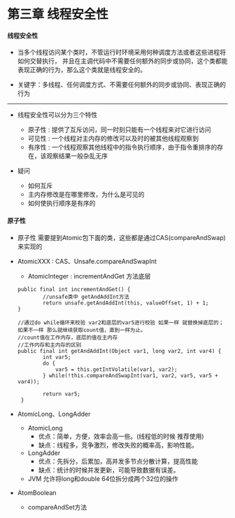 # 第三章 线程安全性

#### 线程安全性

- 当多个线程访问某个类时，不管运行时环境采用何种调度方法或者这些进程将如何交替执行，
并且在主调代码中不需要任何额外的同步或协同，这个类都能表现正确的行为，那么这个类就是线程安全的。

- 关键字：多线程、任何调度方式、不需要任何额外的同步或协同、表现正确的行为

---

- 线程安全性可以分为三个特性
    - 原子性 : 提供了互斥访问，同一时刻只能有一个线程来对它进行访问
    - 可见性 : 一个线程对主内存的修改可以及时的被其他线程观察到
    - 有序性 : 一个线程观察其他线程中的指令执行顺序，由于指令重排序的存在，该观察结果一般杂乱无序

- 疑问
    - 如何互斥
    - 主内存修改是在哪里修改，为什么是可见的
    - 如何使执行顺序是有序的
    
#### 原子性

- 原子性 需要提到Atomic包下面的类，这些都是通过CAS(compareAndSwap)来实现的 
- AtomicXXX : CAS、Unsafe.compareAndSwapInt
    - AtomicInteger : incrementAndGet 方法底层
    ```
    public final int incrementAndGet() {
            //unsafe类中 getAndAddInt方法
            return unsafe.getAndAddInt(this, valueOffset, 1) + 1;
    }
    
    //通过do while循环来校验 var2和底层的var5进行校验 如果一样 就替换掉底层的；如果不一样 那么就继续获取count值，直到一样为止。
    //count值在工作内存，底层的值在主内存
    //工作内存和主内存的区别
    public final int getAndAddInt(Object var1, long var2, int var4) {
            int var5;
            do {
                var5 = this.getIntVolatile(var1, var2);
            } while(!this.compareAndSwapInt(var1, var2, var5, var5 + var4));
    
            return var5;
     }
    ```
- AtomicLong、LongAdder
    - AtomicLong
        - 优点：简单，方便，效率会高一些。(线程低的时候 推荐使用)
        - 缺点：线程多，竞争激烈，修改失败的概率高，影响性能。
    - LongAdder
        - 优点：先拆分，后累加，高并发多节点分散计算，提高性能
        - 缺点：统计的时候并发更新，可能导致数据有误差。
    - JVM 允许将long和double 64位拆分成两个32位的操作

- AtomBoolean
    - compareAndSet方法
